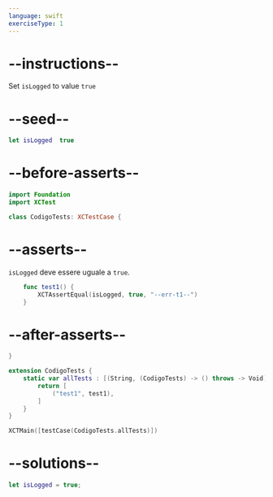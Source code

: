 ```yaml
---
language: swift
exerciseType: 1
---
```


# --instructions--

Set `isLogged` to value `true`

# --seed--

```swift
let isLogged  true
```

# --before-asserts--

```swift
import Foundation
import XCTest

class CodigoTests: XCTestCase {
```

# --asserts--

`isLogged` deve essere uguale a `true`.

```swift
    func test1() {
        XCTAssertEqual(isLogged, true, "--err-t1--")
    }
```

# --after-asserts--

```swift
}

extension CodigoTests {
    static var allTests : [(String, (CodigoTests) -> () throws -> Void)] {
        return [
            ("test1", test1),
        ]
    }
}

XCTMain([testCase(CodigoTests.allTests)])
```

# --solutions--

```swift
let isLogged = true;
```
